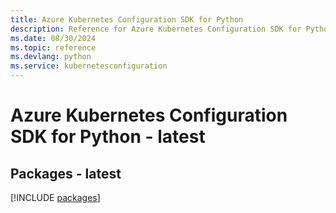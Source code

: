 ```yaml
---
title: Azure Kubernetes Configuration SDK for Python
description: Reference for Azure Kubernetes Configuration SDK for Python
ms.date: 08/30/2024
ms.topic: reference
ms.devlang: python
ms.service: kubernetesconfiguration
---
```

# Azure Kubernetes Configuration SDK for Python - latest
## Packages - latest
[!INCLUDE [packages](kubernetes-configuration-index.md)]
